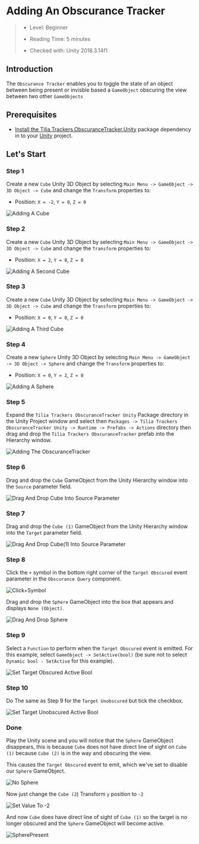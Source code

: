 # Adding An Obscurance Tracker

> * Level: Beginner
>
> * Reading Time: 5 minutes
>
> * Checked with: Unity 2018.3.14f1

## Introduction
The `Obscurance Tracker` enables you to toggle the state of an object between being present or invisble based a `GameObject` obscuring the view between two other `GameObjects`

## Prerequisites

* [Install the Tilia.Trackers.ObscuranceTracker.Unity] package dependency in to your [Unity] project.



## Let's Start

### Step 1

Create a new `Cube` Unity 3D Object by selecting `Main Menu -> GameObject -> 3D Object -> Cube` and change the `Transform` properties to:

* Position: `X = -2`, `Y = 0`, `Z = 0`

![Adding A Cube](assets/images/AddingACube.png)

### Step 2

Create a new `Cube` Unity 3D Object by selecting `Main Menu -> GameObject -> 3D Object -> Cube` and change the `Transform` properties to:

* Position: `X = 2`, `Y = 0`, `Z = 0`

![Adding A Second Cube](assets/images/AddingASecondCube.png)

### Step 3

Create a new `Cube` Unity 3D Object by selecting `Main Menu -> GameObject -> 3D Object -> Cube` and change the `Transform` properties to:

* Position: `X = 0`, `Y = 0`, `Z = 0`

![Adding A Third Cube](assets/images/AddingAThirdCube.png)
	
### Step 4

Create a new `Sphere` Unity 3D Object by selecting `Main Menu -> GameObject -> 3D Object -> Sphere` and change the `Transform` properties to:

* Position: `X = 0`, `Y = 2`, `Z = 0`

![Adding A Sphere](assets/images/AddingASphere.png)

### Step 5

Expand the `Tilia Trackers ObscuranceTracker Unity` Package directory in the Unity Project window and select then `Packages -> Tilia Trackers ObscuranceTracker Unity -> Runtime -> Prefabs -> Actions` directory then drag and drop the `Tilia Trackers ObscuranceTracker` prefab into the Hierarchy window.

![Adding The ObscuranceTracker](assets/images/AddingTheObscuranceTracker.png)

### Step 6

Drag and drop the `Cube` GameObject from the Unity Hierarchy window into the `Source` parameter field.

![Drag And Drop Cube Into Source Parameter](assets/images/DragAndDropCubeIntoSourceParameter.png)

### Step 7

Drag and drop the `Cube (1)` GameObject from the Unity Hierarchy window into the `Target` parameter field.

![Drag And Drop Cube(1) Into Source Parameter](assets/images/DragAndDropCube(1)IntoSourceParameter.png)

### Step 8

Click the `+` symbol in the bottom right corner of the `Target Obscured` event parameter in the `Obscurance Query` component.

![Click+Symbol](assets/images/Click+Symbol.png)

Drag and drop the `Sphere` GameObject into the box that appears and displays `None (Object)`.

![Drag And Drop Sphere](assets/images/DragAndDropSphere.png)

### Step 9

Select a `Function` to perform when the `Target Obscured` event is emitted. For this example, select `GameObject -> SetActive(bool)` (be sure not to select `Dynamic bool - SetActive` for this example).

![Set Target Obscured Active Bool](assets/images/SetTargetObscuredActiveBool.png)

### Step 10

Do The same as Step 9 for the `Target Unobscured` but tick the checkbox.

![Set Target Unobscured Active Bool](assets/images/SetTargetUnobscuredActiveBool.png)

### Done

Play the Unity scene and you will notice that the `Sphere` GameObject disappears, this is because `Cube` does not have direct line of sight on `Cube (1)` because `Cube (2)` is in the way and obscuring the view.

This causes the `Target Obscured` event to emit, which we've set to disable our `Sphere` GameObject.

![No Sphere](assets/images/NoSphere.png)

Now just change the `Cube (2`) Transform `y` position to `-2`

![Set Value To -2](assets/images/SetValueTo-2.png)

And now `Cube` does have direct line of sight of `Cube (1)` so the target is no longer obscured and the `Sphere` GameObject will become active.

![SpherePresent](assets/images/SpherePresent.png)

[Install the Tilia.Trackers.ObscuranceTracker.Unity]: ../Installation/README.md
[Unity]: https://unity3d.com/